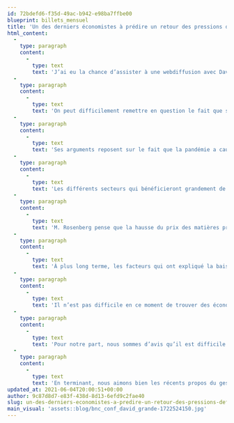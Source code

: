 ```yaml
---
id: 72bdefd6-f35d-49ac-b942-e98ba7ffbe00
blueprint: billets_mensuel
title: 'Un des derniers économistes à prédire un retour des pressions déflationnistes'
html_content:
  -
    type: paragraph
    content:
      -
        type: text
        text: 'J’ai eu la chance d’assister à une webdiffusion avec David Rosenberg, président, économiste et stratège en chef de Rosenberg Research. M. Rosenberg a été économiste en chef pour l’Amérique du Nord chez Merrill Lynch, du début de 2002 jusqu’en 2009, avant de rejoindre la firme Gluskin Sheff en 2009. Il a gagné en notoriété pour avoir prédit l’effondrement du marché immobilier américain en 2008-2009 et il est connu pour ses opinions à contre-courant. Certains prétendront même qu’il peut être considéré comme un « permabear », soit un investisseur qui prévoit toujours une baisse des marchés boursiers.'
  -
    type: paragraph
    content:
      -
        type: text
        text: 'On peut difficilement remettre en question le fait que ses perspectives économiques actuelles soient à contre-courant car il continue de croire que les pressions inflationnistes des derniers mois sont transitoires et que les pressions déflationnistes réapparaîtront à la fin de 2021, et ce, malgré des politiques monétaires et fiscales ultra-accommodantes.'
  -
    type: paragraph
    content:
      -
        type: text
        text: 'Ses arguments reposent sur le fait que la pandémie a causé des dommages importants à l’économie en termes de sous-utilisation de la main-d’œuvre et que lorsque l’effet des différents programmes gouvernementaux s’estompera, la reprise de l’économie sera plus modeste qu’anticipé. En 2020, la hausse des dépenses gouvernementales américaines a représenté 8 % du PIB et 28 % des revenus des ménages provenaient du gouvernement alors que la moyenne des dix dernières années est d’environ 17 %. De plus, 15 % de la population active est encore sous un programme d’assurance-emploi comparativement à 2 % avant la pandémie.'
  -
    type: paragraph
    content:
      -
        type: text
        text: 'Les différents secteurs qui bénéficieront grandement de la reprise économique, tels que la restauration, l’hôtellerie, le loisir et le tourisme, représentent seulement 4 % du PIB américain. La composante plus importante des biens durables, qui représente 10 % du PIB, est déjà à un niveau record. Lorsque le niveau des stocks de biens durables par habitant atteint un niveau record, il y a incontestablement peu de place à la croissance.'
  -
    type: paragraph
    content:
      -
        type: text
        text: 'M. Rosenberg pense que la hausse du prix des matières premières aura peu d’impact sur le niveau d’inflation d’un pays comme les États-Unis qui est de plus en plus axé vers les services. En outre, il croit que la hausse des prix actuelle n’est pas soutenable et que les prix rebaisseront lorsque les perturbations de l’offre liées à la pandémie s’estomperont. Contrairement aux États-Unis, la Chine essaie de réduire son niveau d’endettement, surtout dans le secteur corporatif, ce qui réduira aussi la pression haussière sur le prix des matières premières.'
  -
    type: paragraph
    content:
      -
        type: text
        text: 'À plus long terme, les facteurs qui ont expliqué la baisse du taux d’inflation au cours de la dernière décennie, tels que le vieillissement de la population et le niveau élevé d’endettement, seront toujours présents.'
  -
    type: paragraph
    content:
      -
        type: text
        text: 'Il n’est pas difficile en ce moment de trouver des économistes en désaccord avec le pronostic de M. Rosenberg. Larry Summers, ancien secrétaire au Trésor sous Bill Clinton et professeur à l’université Harvard, pense que la taille du dernier programme d’aide du gouvernement américain de 1 900 milliards n’était pas justifiée et que les 2 000 milliards épargnés par les ménages américains durant la pandémie, les achats d’actifs de la Réserve fédérale, le taux directeur de la Réserve fédérale à 0 %, ainsi que la valorisation élevée des actifs, notamment les actions et l’immobilier, entraîneront une forte hausse de la demande et par le fait même, une pression à la hausse sur le taux d’inflation.'
  -
    type: paragraph
    content:
      -
        type: text
        text: 'Pour notre part, nous sommes d’avis qu’il est difficile de prévoir les cycles économiques car il s’agit d’un système hautement complexe. D’ailleurs, nous n’essayons pas de prédire la direction de l’économie à court terme ou à moyen terme. Nous essayons de bâtir des portefeuilles qui seront en mesure de bien performer peu importe le niveau de croissance économique, et ce, tant en période inflationniste que déflationniste. En détenant des sociétés peu endettées, dont le modèle d’affaires est peu cyclique et protégé par des barrières à l’entrée élevées, nous devrions être en mesure de réaliser un rendement intéressant à long terme tout en minimisant le risque à la baisse des portefeuilles.'
  -
    type: paragraph
    content:
      -
        type: text
        text: 'En terminant, nous aimons bien les récents propos du gestionnaire d’obligations Jeffrey Gundlach qui dit ne pas savoir si les pressions inflationnistes seront transitoires ou soutenues, mais qu’il est inquiet que les membres de la Réserve fédérale prétendent connaître la réponse (selon eux, elle est transitoire).'
updated_at: 2021-06-04T20:00:51+00:00
author: 9c87d8d7-e83f-438d-8d13-6efd9c2fae40
slug: un-des-derniers-economistes-a-predire-un-retour-des-pressions-deflationnistes
main_visual: 'assets::blog/bnc_conf_david_grande-1722524150.jpg'
---
```

